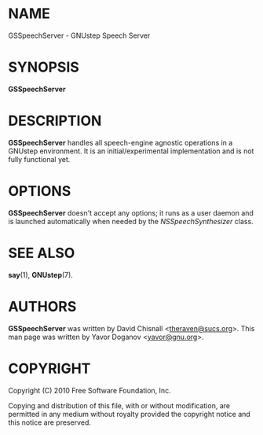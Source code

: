 NAME
====

GSSpeechServer - GNUstep Speech Server

SYNOPSIS
========

**GSSpeechServer**

DESCRIPTION
===========

**GSSpeechServer** handles all speech-engine agnostic operations in a GNUstep environment. It is an initial/experimental implementation and is not fully functional yet.

OPTIONS
=======

**GSSpeechServer** doesn't accept any options; it runs as a user daemon and is launched automatically when needed by the *NSSpeechSynthesizer* class.

SEE ALSO
========

**say**(1), **GNUstep**(7).

AUTHORS
=======

**GSSpeechServer** was written by David Chisnall &lt;theraven@sucs.org&gt;. This man page was written by Yavor Doganov &lt;yavor@gnu.org&gt;.

COPYRIGHT
=========

Copyright (C) 2010 Free Software Foundation, Inc.

Copying and distribution of this file, with or without modification, are permitted in any medium without royalty provided the copyright notice and this notice are preserved.
